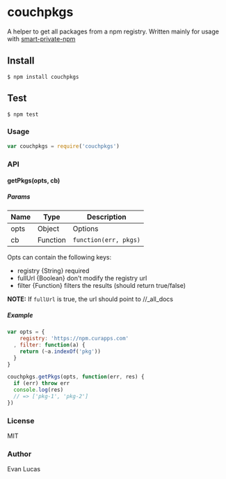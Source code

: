 # couchpkgs

A helper to get all packages from a npm registry. Written mainly for usage with [smart-private-npm](https://github.com/nodejitsu/smart-private-npm)

## Install

```
$ npm install couchpkgs
```

## Test

```
$ npm test
```

### Usage

```js
var couchpkgs = require('couchpkgs')
```

### API

#### getPkgs(opts, cb)

##### Params

| Name | Type | Description |
| ---- | ---- | ----------- |
| opts | Object | Options |
| cb | Function | `function(err, pkgs)` |

Opts can contain the following keys:

 - registry {String} required
 - fullUrl  {Boolean} don't modify the registry url
 - filter   {Function} filters the results (should return true/false)

**NOTE:** If `fullUrl` is true, the url should point to /<db>/_all_docs

##### Example

```js
var opts = {
    registry: 'https://npm.curapps.com'
  , filter: function(a) {
    return (~a.indexOf('pkg'))
  }
}

couchpkgs.getPkgs(opts, function(err, res) {
  if (err) throw err
  console.log(res)
  // => ['pkg-1', 'pkg-2']
})
```

### License

MIT

### Author

Evan Lucas
